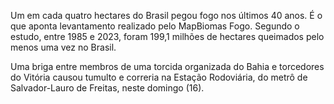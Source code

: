 Um em cada quatro hectares do Brasil pegou fogo nos últimos 40 anos. É o que aponta levantamento realizado pelo MapBiomas Fogo. Segundo o estudo, entre 1985 e 2023, foram 199,1 milhões de hectares queimados pelo menos uma vez no Brasil.

Uma briga entre membros de uma torcida organizada do Bahia e torcedores do Vitória causou tumulto e correria na Estação Rodoviária, do metrô de Salvador-Lauro de Freitas, neste domingo (16).
